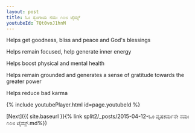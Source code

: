 ```yaml
---
layout: post
title: ಓಂ ಸ್ವಂಗಾಯ ನಮಃ ೧೦೮ ಟೈಮ್ಸ್
youtubeId: 7Qt0voJ1hnM
---
```

 
 
Helps get goodness, bliss and peace and God's blessings
 
Helps remain focused, help generate inner energy 
 
Helps boost physical and mental health 
 
Helps remain grounded and generates a sense of gratitude towards the greater power 
 
Helps reduce bad karma
 
 
 
 


{% include youtubePlayer.html id=page.youtubeId %}
 
[Next]({{ site.baseurl }}{% link  split2/_posts/2015-04-12-ಓಂ ವೃಷಕರ್ಮನೇ ನಮಃ ೧೦೮ ಟೈಮ್ಸ್.md%})
 
